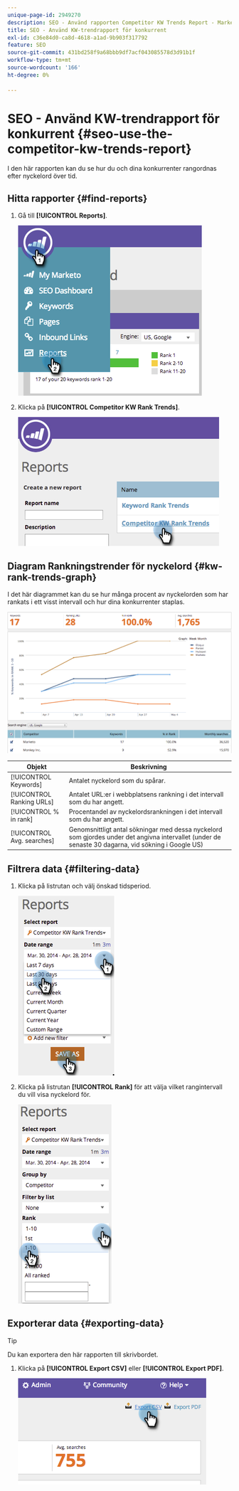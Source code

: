 ```yaml
---
unique-page-id: 2949270
description: SEO - Använd rapporten Competitor KW Trends Report - Marketo Docs - Product Documentation
title: SEO - Använd KW-trendrapport för konkurrent
exl-id: c36e84d0-ca8d-4618-a1ad-9b903f317792
feature: SEO
source-git-commit: 431bd258f9a68bbb9df7acf043085578d3d91b1f
workflow-type: tm+mt
source-wordcount: '166'
ht-degree: 0%

---
```


# SEO - Använd KW-trendrapport för konkurrent {#seo-use-the-competitor-kw-trends-report}

I den här rapporten kan du se hur du och dina konkurrenter rangordnas efter nyckelord över tid.

## Hitta rapporter {#find-reports}

1. Gå till **[!UICONTROL Reports]**.

   ![](assets/image2014-9-18-14-3a6-3a18.png)

1. Klicka på **[!UICONTROL Competitor KW Rank Trends]**.

   ![](assets/image2014-9-18-14-3a6-3a37.png)

## Diagram Rankningstrender för nyckelord {#kw-rank-trends-graph}

I det här diagrammet kan du se hur många procent av nyckelorden som har rankats i ett visst intervall och hur dina konkurrenter staplas.

![](assets/image2014-9-18-14-3a7-3a1.png)

| Objekt | Beskrivning |
|---|---|
| [!UICONTROL Keywords] | Antalet nyckelord som du spårar. |
| [!UICONTROL Ranking URLs] | Antalet URL:er i webbplatsens rankning i det intervall som du har angett. |
| [!UICONTROL % in rank] | Procentandel av nyckelordsrankningen i det intervall som du har angett. |
| [!UICONTROL Avg. searches] | Genomsnittligt antal sökningar med dessa nyckelord som gjordes under det angivna intervallet (under de senaste 30 dagarna, vid sökning i Google US) |

## Filtrera data {#filtering-data}

1. Klicka på listrutan och välj önskad tidsperiod.

   ![](assets/image2014-9-18-14-3a7-3a17.png)

1. Klicka på listrutan **[!UICONTROL Rank]** för att välja vilket rangintervall du vill visa nyckelord för.

   ![](assets/image2014-9-18-14-3a8-3a26.png)

## Exporterar data {#exporting-data}

>[!TIP]
>
>Du kan exportera den här rapporten till skrivbordet.

1. Klicka på **[!UICONTROL Export CSV]** eller **[!UICONTROL Export PDF]**.

   ![](assets/image2014-9-18-14-3a9-3a49.png)
